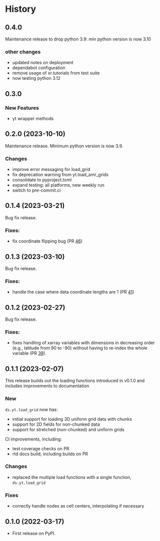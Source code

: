 # History

## 0.4.0

Maintenance release to drop python 3.9: min python version is now 3.10

### other changes
* updated notes on deployment
* dependabot configuration
* remove usage of xr.tutorials from test suite
* now testing python 3.12

## 0.3.0

### New Features
* yt wrapper methods

## 0.2.0 (2023-10-10)

Maintenance release. Minimum python version is now 3.9.

### Changes
* improve error messaging for load_grid
* fix deprecation warning from yt.load_amr_grids
* consolidate to pyproject.toml
* expand testing: all platforms, new weekly run
* switch to pre-commit.ci

## 0.1.4 (2023-03-21)

Bug fix release.

### Fixes:
* fix coordinate flipping bug (PR [46](https://github.com/data-exp-lab/yt_xarray/pull/46))
## 0.1.3 (2023-03-10)

Bug fix release.

### Fixes:
* handle the case where data coordinate lengths are 1 (PR [41](https://github.com/data-exp-lab/yt_xarray/pull/41))

## 0.1.2 (2023-02-27)

Bug fix release.

### Fixes:
* fixes handling of xarray variables with dimensions in decreasing
  order (e.g., latitude from 90 to -90) without
having to re-index the whole variable (PR [39](https://github.com/data-exp-lab/yt_xarray/pull/39)).

## 0.1.1 (2023-02-07)

This release builds out the loading functions introduced in v0.1.0 and includes
improvements to documentation

### New

`ds.yt.load_grid` now has:
* initial support for loading 3D uniform grid data with chunks
* support for 2D fields for non-chunked data
* support for stretched (non-chunked) and uniform grids

CI improvements, including:
* test coverage checks on PR
* rtd docs build, including builds on PR

### Changes
* replaced the multiple load functions with a single function, `ds.yt.load_grid`

### Fixes
* correctly handle nodes as cell centers, interpolating if necessary

## 0.1.0 (2022-03-17)
* First release on PyPI.
